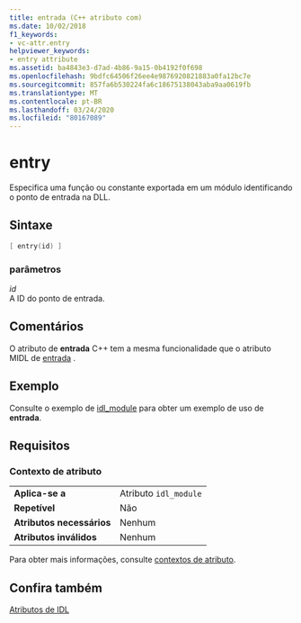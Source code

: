 ```yaml
---
title: entrada (C++ atributo com)
ms.date: 10/02/2018
f1_keywords:
- vc-attr.entry
helpviewer_keywords:
- entry attribute
ms.assetid: ba4843e3-d7ad-4b86-9a15-0b4192f0f698
ms.openlocfilehash: 9bdfc64506f26ee4e9876920821883a0fa12bc7e
ms.sourcegitcommit: 857fa6b530224fa6c18675138043aba9aa0619fb
ms.translationtype: MT
ms.contentlocale: pt-BR
ms.lasthandoff: 03/24/2020
ms.locfileid: "80167089"
---
```

# <a name="entry"></a>entry

Especifica uma função ou constante exportada em um módulo identificando o ponto de entrada na DLL.

## <a name="syntax"></a>Sintaxe

```cpp
[ entry(id) ]
```

### <a name="parameters"></a>parâmetros

*id*<br/>
A ID do ponto de entrada.

## <a name="remarks"></a>Comentários

O atributo de **entrada** C++ tem a mesma funcionalidade que o atributo MIDL de [entrada](/windows/win32/Midl/entry) .

## <a name="example"></a>Exemplo

Consulte o exemplo de [idl_module](idl-module.md) para obter um exemplo de uso de **entrada**.

## <a name="requirements"></a>Requisitos

### <a name="attribute-context"></a>Contexto de atributo

|||
|-|-|
|**Aplica-se a**|Atributo `idl_module`|
|**Repetível**|Não|
|**Atributos necessários**|Nenhum|
|**Atributos inválidos**|Nenhum|

Para obter mais informações, consulte [contextos de atributo](cpp-attributes-com-net.md#contexts).

## <a name="see-also"></a>Confira também

[Atributos de IDL](idl-attributes.md)
